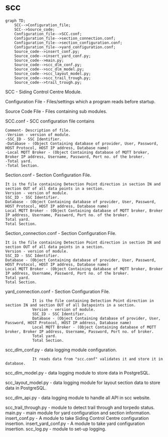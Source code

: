 # scc


```mermaid
graph TD;
    SCC-->Configuration_file;
    SCC-->Source_code;
    Configuration_file-->SCC.conf;
    Configuration_file-->section_connection.conf;
    Configuration_file-->section_configuration.conf;
    Configuration_file-->yard_configuration.conf;
    Source_code-->insert_conf.py;
    Source_code-->insert_yard_conf.py;
    Source_code-->main.py;
    Source_code-->scc_dlm_conf.py;
    Source_code-->scc_dlm_model.py;
    Source_code-->scc_layout_model.py;
    Source_code-->scc_trail_trough.py;
    Source_code-->trail_trough.py;
```
SCC - Siding Control Centre Module.

Configuration File - Files/settings which a program reads before startup.

Source Code File - Files containing sub modules.

SCC.conf - SCC configuration file contains 

    Comment- Description of file.
    -Version - version of module.
    -SSC_ID - SSC Identifier.
    -Database - (Object Containing database of provider, User, Password, HOST Protocol, HOST IP address, Database name)
    -Local MQTT Broker - (Object Containing database of MQTT broker, Broker IP address, Username, Password, Port no. of the broker.
    -Total yard.
    -Total Section.

Section.conf - Section Configuration File.

    It is the file containing Detection Point direction in section IN and section OUT of all data points in a section.
    Version - version of module.
    SSC_ID - SSC Identifier.
    Database - (Object Containing database of provider, User, Password, HOST Protocol, HOST IP address, Database name)
    Local MQTT Broker - (Object Containing database of MQTT broker, Broker IP address, Username, Password, Port no. of the broker.
    Total yard.
    Total Section.
    
Section_connection.conf - Section Configuration File.

    It is the file containing Detection Point direction in section IN and section OUT of all data points in a section.
    Version - version of module.
    SSC_ID - SSC Identifier.
    Database - (Object Containing database of provider, User, Password, HOST Protocol, HOST IP address, Database name)
    Local MQTT Broker - (Object Containing database of MQTT broker, Broker IP address, Username, Password, Port no. of the broker.
    Total yard.
    Total Section.

yard_connection.conf - Section Configuration File.

                It is the file containing Detection Point direction in section IN and section OUT of all Datapoints in a section.
                Version - version of module.
                SSC_ID - SSC Identifier.
                Database - (Object Containing database of provider, User, Password, HOST Protocol, HOST IP address, Database name)
                Local MQTT Broker - (Object Containing database of MQTT broker, Broker IP address, Username, Password, Port no. of broker.
                Total yard.
                Total Section.

scc_dlm_conf.py - data logging module configuration.

                It reads data from "scc.conf" validates it and store it in database.
                    
scc_dlm_model.py - data logging module to store data in PostgreSQL.

scc_layout_model.py - data logging module for layout section data to store data in PostgreSQL.

scc_dlm_api.py - data logging module to handle all API in scc website.

scc_trail_through.py - module to detect trail through and torpedo status.
main.py - main module for yard configuration and section information.
insert_conf.py - A module to take Siding Control Centre configuration insertion.
insert_yard_conf.py - A module to take yard configuration insertion.
scc_log.py - module to set-up logging.
